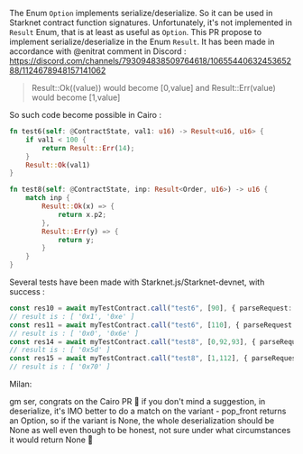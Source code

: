 The Enum `Option` implements serialize/deserialize. So it can be used in Starknet contract function signatures.
Unfortunately, it's not implemented in `Result` Enum, that is at least as useful as `Option`.
This PR propose to implement serialize/deserialize in the Enum `Result`.
It has been made in accordance with @enitrat comment in Discord : https://discord.com/channels/793094838509764618/1065544063245365288/1124678948157141062
> Result::Ok((value))  would become [0,value] and Result::Err(value) would become [1,value]

So such code become possible in Cairo : 
```rust
fn test6(self: @ContractState, val1: u16) -> Result<u16, u16> {
    if val1 < 100 {
        return Result::Err(14);
    }
    Result::Ok(val1)
}

fn test8(self: @ContractState, inp: Result<Order, u16>) -> u16 {
    match inp {
        Result::Ok(x) => {
            return x.p2;
        },
        Result::Err(y) => {
            return y;
        }
    }
}
```
Several tests have been made with Starknet.js/Starknet-devnet, with success :
```typescript
const res10 = await myTestContract.call("test6", [90], { parseRequest: false, parseResponse: false });
// result is : [ '0x1', '0xe' ]
const res11 = await myTestContract.call("test6", [110], { parseRequest: false, parseResponse: false });
// result is : [ '0x0', '0x6e' ]
const res14 = await myTestContract.call("test8", [0,92,93], { parseRequest: false, parseResponse: false });
// result is : [ '0x5d' ]
const res15 = await myTestContract.call("test8", [1,112], { parseRequest: false, parseResponse: false });
// result is : [ '0x70' ]
```
Milan:

gm ser, congrats on the Cairo PR 🎉
if you don't mind a suggestion, in deserialize, it's IMO better to do a match on the variant - pop_front returns an Option, so if the variant is None, the whole deserialization should be None as well
even though to be honest, not sure under what circumstances it would return None 🙂
